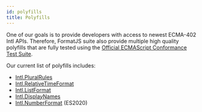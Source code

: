 ```yaml
---
id: polyfills
title: Polyfills
---
```


One of our goals is to provide developers with access to newest ECMA-402 Intl APIs. Therefore, FormatJS suite also provide multiple high quality polyfills that are fully tested using the [Official ECMAScript Conformance Test Suite](https://github.com/tc39/test262).

Our current list of polyfills includes:

- [Intl.PluralRules](polyfills/intl-pluralrules.md)
- [Intl.RelativeTimeFormat](polyfills/intl-relativetimeformat.md)
- [Intl.ListFormat](polyfills/intl-listformat.md)
- [Intl.DisplayNames](polyfills/intl-displaynames.md)
- [Intl.NumberFormat](polyfills/intl-numberformat.md) (ES2020)
